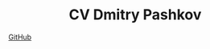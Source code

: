 <h1><center>CV Dmitry Pashkov</center></h1>
<a href='https://github.com/DmitryPash?tab=repositories'>GitHub</a>
